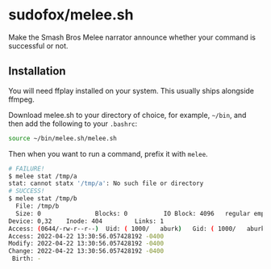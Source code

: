 # sudofox/melee.sh

Make the Smash Bros Melee narrator announce whether your command is successful or not.

## Installation

You will need ffplay installed on your system. This usually ships alongside ffmpeg.

Download melee.sh to your directory of choice, for example, `~/bin`, and then add the following to your `.bashrc`:

```bash
source ~/bin/melee.sh/melee.sh
```

Then when you want to run a command, prefix it with `melee`.

```bash
# FAILURE!
$ melee stat /tmp/a
stat: cannot statx '/tmp/a': No such file or directory
# SUCCESS!
$ melee stat /tmp/b
  File: /tmp/b
  Size: 0               Blocks: 0          IO Block: 4096   regular empty file
Device: 0,32    Inode: 404         Links: 1
Access: (0644/-rw-r--r--)  Uid: ( 1000/   aburk)   Gid: ( 1000/   aburk)
Access: 2022-04-22 13:30:56.057428192 -0400
Modify: 2022-04-22 13:30:56.057428192 -0400
Change: 2022-04-22 13:30:56.057428192 -0400
 Birth: -
```